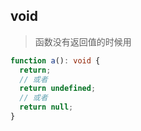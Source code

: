 ## void

> 函数没有返回值的时候用

```ts
function a(): void {
  return;
  // 或者
  return undefined;
  // 或者
  return null;
}
```
